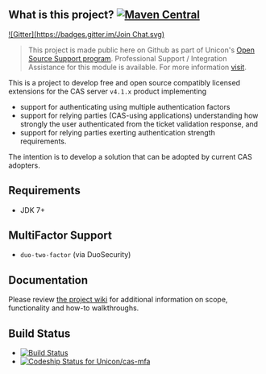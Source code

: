 ## What is this project?  [![Maven Central](https://maven-badges.herokuapp.com/maven-central/net.unicon/cas-mfa/badge.svg?style=flat)](https://maven-badges.herokuapp.com/maven-central/net.unicon/cas-mfa)

[![Gitter](https://badges.gitter.im/Join Chat.svg)](https://gitter.im/Unicon/cas-mfa?utm_source=badge&utm_medium=badge&utm_campaign=pr-badge&utm_content=badge)


> This project is made public here on Github as part of Unicon's [Open Source Support program](https://unicon.net/opensource).
Professional Support / Integration Assistance for this module is available. For more information [visit](https://unicon.net/opensource/cas).

This is a project to develop free and open source compatibly licensed extensions for the CAS server `v4.1.x` product implementing

* support for authenticating using multiple authentication factors
* support for relying parties (CAS-using applications) understanding how strongly the user authenticated from the 
ticket validation response, and
* support for relying parties exerting authentication strength requirements.

The intention is to develop a solution that can be adopted by current CAS adopters.

## Requirements
* JDK 7+

## MultiFactor Support
* `duo-two-factor` (via DuoSecurity)

## Documentation
Please review [the project wiki](https://github.com/Unicon/cas-mfa/wiki) for additional information on scope, 
functionality and how-to walkthroughs.

## Build Status
* [![Build Status](https://secure.travis-ci.org/Unicon/cas-mfa.png)](http://travis-ci.org/Unicon/cas-mfa)
* [ ![Codeship Status for Unicon/cas-mfa](https://www.codeship.io/projects/0bbd72d0-b74c-0130-d193-1eff452fc99e/status?branch=master)](https://www.codeship.io/projects/4315)


